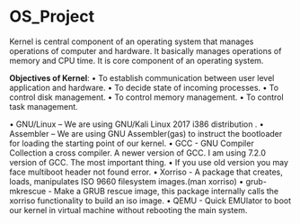 # OS_Project

Kernel is central component of an operating system that manages operations of computer and hardware. It basically manages operations of memory and CPU time. It is core component of an operating system.

<b>Objectives of Kernel</b>:
•	To establish communication between user level application and hardware.
•	To decide state of incoming processes.
•	To control disk management.
•	To control memory management.
•	To control task management.

•	GNU/Linux – We are using GNU/Kali Linux 2017 i386 distribution .
•	Assembler – We are using GNU Assembler(gas) to instruct the bootloader for loading the starting point of our kernel.
•	GCC - GNU Compiler Collection a cross compiler. A newer version of GCC. I am using 7.2.0 version of GCC. The most important thing.
•	If you use old version you may face multiboot header not found error.
•	Xorriso - A package that creates, loads, manipulates ISO 9660 filesystem images.(man xorriso)
•	grub-mkrescue - Make a GRUB rescue image, this package internally calls the xorriso functionality to build an iso image.
•	QEMU - Quick EMUlator to boot our kernel in virtual machine without rebooting the main system.
